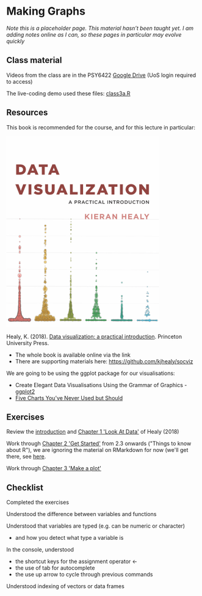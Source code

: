 # Making Graphs

<div class="info">
<p><em>Note this is a placeholder page. This material hasn’t been taught yet. I am adding notes online as I can, so these pages in particular may evolve quickly</em></p>
</div>

## Class material

Videos from the class are in the PSY6422 [Google Drive](https://drive.google.com/drive/folders/1IbnGAO2Gn4u9T_qze5zhZyU9E8qNmdHh?usp=sharing) (UoS login required to access)

<!-- Slides : [slides format](https://docs.google.com/presentation/d/1DbStojATmr9ZH4_23-F24uqZZ_9M9LkenGLFlwWZBig/edit?usp=sharing), [pdf format](). -->

The live-coding demo used these files: [class3a.R](psy6422/static/class3a.R)
  
## Resources

This book is recommended for the course, and for this lecture in particular:

<img src="images/dv-cover-pupress.jpeg" style="width: 400px; float: center;">

Healy, K. (2018). [Data visualization: a practical introduction](https://socviz.co/). Princeton University Press. 

* The whole book is available online via the link  
* There are supporting materials here: https://github.com/kjhealy/socviz  
 
We are going to be using the ggplot package for our visualisations:

* Create Elegant Data Visualisations Using the Grammar of Graphics - [ggplot2](https://ggplot2.tidyverse.org/)
* [Five Charts You’ve Never Used but Should](https://policyviz.com/2021/02/08/five-charts-youve-never-used-but-should/)
## Exercises

Review the [introduction](https://socviz.co) and [Chapter 1 'Look At Data'](https://socviz.co/lookatdata.html) of Healy (2018)

Work through [Chapter 2 'Get Started'](https://socviz.co/gettingstarted.html) from 2.3 onwards ("Things to know about R"), we are ignoring the material on RMarkdown for now (we'll get there, see [here](https://tomstafford.github.io/psy6422/rmarkdown.html).

Work through [Chapter 3 'Make a plot'](https://socviz.co/makeplot.html)

## Checklist

Completed the exercises

Understood the difference between variables and functions

Understood that variables are typed (e.g. can be numeric or character)
 * and how you detect what type a variable is

In the console, understood
  * the shortcut keys for the assignment operator <- 
  * the use of tab for autocomplete
  * the use up arrow to cycle through previous commands

Understood indexing of vectors or data frames
